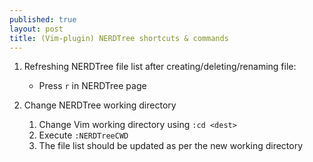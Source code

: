 ```yaml
---
published: true
layout: post
title: (Vim-plugin) NERDTree shortcuts & commands
---
```


1.  Refreshing NERDTree file list after creating/deleting/renaming file:
    - Press `r` in NERDTree page

2.  Change NERDTree working directory
    1. Change Vim working directory using `:cd <dest>`
    2. Execute `:NERDTreeCWD`
    3. The file list should be updated as per the new working directory
